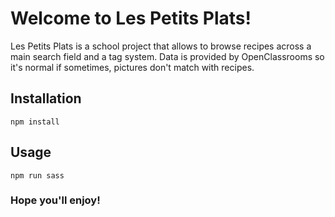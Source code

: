 # Welcome to Les Petits Plats!

Les Petits Plats is a school project that allows to browse recipes across a main search field and a tag system.
Data is provided by OpenClassrooms so it's normal if sometimes, pictures don't match with recipes.

## Installation

`npm install`

## Usage

`npm run sass`

### Hope you'll enjoy!
